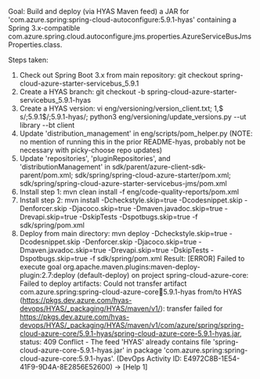 Goal: Build and deploy (via HYAS Maven feed) a JAR for 'com.azure.spring:spring-cloud-autoconfigure:5.9.1-hyas' containing a Spring 3.x-compatible com.azure.spring.cloud.autoconfigure.jms.properties.AzureServiceBusJmsProperties.class.

Steps taken:
1. Check out Spring Boot 3.x from main repository: git checkout spring-cloud-azure-starter-servicebus_5.9.1
2. Create a HYAS branch: git checkout -b spring-cloud-azure-starter-servicebus_5.9.1-hyas
3. Create a HYAS version: vi eng/versioning/version_client.txt; 1,$ s/;5.9.1$/;5.9.1-hyas/; python3 eng/versioning/update_versions.py --ut library --bt client
4. Update 'distribution_management' in eng/scripts/pom_helper.py (NOTE: no mention of running this in the prior README-hyas, probably not be necessary with picky-choose repo updates)
5. Update 'repositories', 'pluginRepositories', and 'distributionManagement' in sdk/parent/azure-client-sdk-parent/pom.xml; sdk/spring/spring-cloud-azure-starter/pom.xml; sdk/spring/spring-cloud-azure-starter-servicebus-jms/pom.xml
6. Install step 1: mvn clean install -f eng/code-quality-reports/pom.xml
7. Install step 2: mvn install -Dcheckstyle.skip=true -Dcodesnippet.skip -Denforcer.skip -Djacoco.skip=true -Dmaven.javadoc.skip=true -Drevapi.skip=true -DskipTests -Dspotbugs.skip=true -f sdk/spring/pom.xml
8. Deploy from main directory: mvn deploy -Dcheckstyle.skip=true -Dcodesnippet.skip -Denforcer.skip -Djacoco.skip=true -Dmaven.javadoc.skip=true -Drevapi.skip=true -DskipTests -Dspotbugs.skip=true -f sdk/spring/pom.xml
Result: [ERROR] Failed to execute goal org.apache.maven.plugins:maven-deploy-plugin:2.7:deploy (default-deploy) on project spring-cloud-azure-core: Failed to deploy artifacts: Could not transfer artifact com.azure.spring:spring-cloud-azure-core:jar:5.9.1-hyas from/to HYAS (https://pkgs.dev.azure.com/hyas-devops/HYAS/_packaging/HYAS/maven/v1/): transfer failed for https://pkgs.dev.azure.com/hyas-devops/HYAS/_packaging/HYAS/maven/v1/com/azure/spring/spring-cloud-azure-core/5.9.1-hyas/spring-cloud-azure-core-5.9.1-hyas.jar, status: 409 Conflict - The feed 'HYAS' already contains file 'spring-cloud-azure-core-5.9.1-hyas.jar' in package 'com.azure.spring:spring-cloud-azure-core:5.9.1-hyas'. (DevOps Activity ID: E4972C8B-1E54-41F9-9D4A-8E2856E52600) -> [Help 1]
